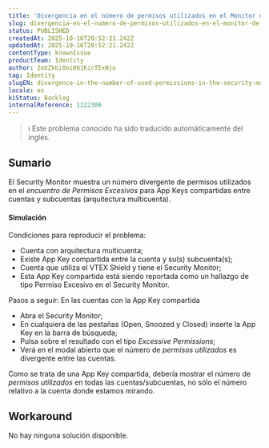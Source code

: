 ```yaml
---
title: 'Divergencia en el número de permisos utilizados en el Monitor de Seguridad'
slug: divergencia-en-el-numero-de-permisos-utilizados-en-el-monitor-de-seguridad
status: PUBLISHED
createdAt: 2025-10-16T20:52:21.242Z
updatedAt: 2025-10-16T20:52:21.242Z
contentType: knownIssue
productTeam: Identity
author: 2mXZkbi0oi061KicTExNjo
tag: Identity
slugEN: divergence-in-the-number-of-used-permissions-in-the-security-monitor
locale: es
kiStatus: Backlog
internalReference: 1222306
---
```


>ℹ️ Este problema conocido ha sido traducido automáticamente del inglés.

## Sumario


El Security Monitor muestra un número divergente de permisos utilizados en el _encuentro de Permisos Excesivos_ para App Keys compartidas entre cuentas y subcuentas (arquitectura multicuenta).


#### Simulación


Condiciones para reproducir el problema:

- Cuenta con arquitectura multicuenta;
- Existe App Key compartida entre la cuenta y su(s) subcuenta(s);
- Cuenta que utiliza el VTEX Shield y tiene el Security Monitor;
- Esta App Key compartida está siendo reportada como un hallazgo de tipo Permiso Excesivo en el Security Monitor.

Pasos a seguir:
En las cuentas con la App Key compartida

- Abra el Security Monitor;
- En cualquiera de las pestañas (Open, Snoozed y Closed) inserte la App Key en la barra de búsqueda;
- Pulsa sobre el resultado con el tipo _Excessive Permissions_;
- Verá en el modal abierto que el número de _permisos utilizados_ es divergente entre las cuentas.

Como se trata de una App Key compartida, debería mostrar el número de _permisos utilizados_ en todas las cuentas/subcuentas, no sólo el número relativo a la cuenta donde estamos mirando.

## Workaround


No hay ninguna solución disponible.



